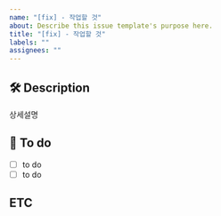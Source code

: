 ```yaml
---
name: "[fix] - 작업할 것"
about: Describe this issue template's purpose here.
title: "[fix] - 작업할 것"
labels: ""
assignees: ""
---
```


## 🛠️ Description

상세설명

## 📝 To do

- [ ] to do
- [ ] to do

## ETC

